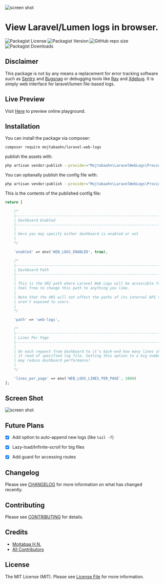 ![screen shot](https://github.com/mojtabaahn/laravel-web-logs/blob/main/splash.jpg?raw=true)

# View Laravel/Lumen logs in browser.

![Packagist License](https://img.shields.io/packagist/l/mojtabaahn/laravel-web-logs?style=for-the-badge)
![Packagist Version](https://img.shields.io/packagist/v/mojtabaahn/laravel-web-logs?style=for-the-badge)
![GitHub repo size](https://img.shields.io/github/repo-size/mojtabaahn/laravel-web-logs?style=for-the-badge)
![Packagist Downloads](https://img.shields.io/packagist/dt/mojtabaahn/laravel-web-logs?style=for-the-badge)

## Disclaimer
This package is not by any means a replacement for error tracking software such as [Sentry](https://sentry.io/) and [Bugsnag](https://www.bugsnag.com/) or debugging tools like [Ray](https://myray.app/) and [Xdebug](https://xdebug.org/).
It is simply web interface for laravel/lumen file-based logs.

## Live Preview
Visit [Here](https://web-logs.snowthen.ir/web-logs) to preview online playground.

## Installation

You can install the package via composer:

```bash
composer require mojtabaahn/laravel-web-logs
```

publish the assets with:
```bash
php artisan vendor:publish --provider="Mojtabaahn\LaravelWebLogs\Providers\LaravelWebLogsServiceProvider" --tag="web-logs-assets"
```


You can optianally publish the config file with:
```bash
php artisan vendor:publish --provider="Mojtabaahn\LaravelWebLogs\Providers\LaravelWebLogsServiceProvider" --tag="config"
```

This is the contents of the published config file:

```php
return [

    /*
    |--------------------------------------------------------------------------
    | Dashboard Enabled
    |--------------------------------------------------------------------------
    |
    | Here you may specify either dashboard is enabled or not
    |
    */

    'enabled' => env('WEB_LOGS_ENABLED', true),

    /*
    |--------------------------------------------------------------------------
    | Dashboard Path
    |--------------------------------------------------------------------------
    |
    | This is the URI path where Laravel Web Logs will be accessible from.
    | Feel free to change this path to anything you like.
    |
    | Note that the URI will not affect the paths of its internal API that
    | aren't exposed to users.
    |
    */

    'path' => 'web-logs',

    /*
    |--------------------------------------------------------------------------
    | Lines Per Page
    |--------------------------------------------------------------------------
    |
    | On each request from dashboard to it's back-end how many lines should
    | it read of specified log file. Setting this option to a big number
    | may reduce dashboard performance!
    |
    */

    'lines_per_page' => env('WEB_LOGS_LINES_PER_PAGE', 1000)
];
```

## Screen Shot
![screen shot](https://github.com/mojtabaahn/laravel-web-logs/blob/main/screenshot.jpg?raw=true)

## Future Plans
- [x] Add option to auto-append new logs (like `tail -f`)
- [x] Lazy-load/Infinite-scroll for big files
- [x] Add guard for accessing routes


## Changelog

Please see [CHANGELOG](CHANGELOG.md) for more information on what has changed recently.

## Contributing

Please see [CONTRIBUTING](.github/CONTRIBUTING.md) for details.

## Credits

- [Mojtabaa H.N.](https://github.com/mojtabaahn)
- [All Contributors](../../contributors)

## License

The MIT License (MIT). Please see [License File](LICENSE.md) for more information.
